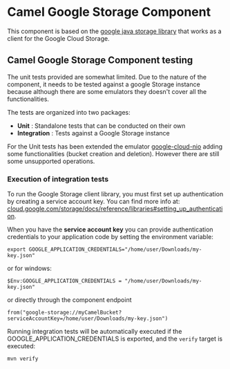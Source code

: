# Camel Google Storage Component
This component is based on the [google java storage library](https://github.com/googleapis/java-storage) that works as a client for the Google Cloud Storage.


## Camel Google Storage Component testing

The unit tests provided are somewhat limited.
Due to the nature of the component, it needs to be tested against a google Storage instance because although there are some emulators
they doesn't cover all the functionalities.

The tests are organized into two packages:
* **Unit** : Standalone tests that can be conducted on their own
* **Integration** : Tests against a Google Storage instance

For the Unit tests has been extended the emulator [google-cloud-nio](https://github.com/googleapis/java-storage-nio/tree/master/google-cloud-nio/src/main/java/com/google/cloud/storage/contrib/nio/testing)
adding some functionalities (bucket creation and deletion). However there are still some unsupported operations.


### Execution of integration tests

To run the Google Storage client library, you must first set up authentication by creating a service account key.
You can find more info at: [cloud.google.com/storage/docs/reference/libraries#setting_up_authentication](https://cloud.google.com/storage/docs/reference/libraries#setting_up_authentication).

When you have the **service account key** you can provide authentication credentials to your application code by setting the environment variable:

`export GOOGLE_APPLICATION_CREDENTIALS="/home/user/Downloads/my-key.json"`

or for windows:

`$Env:GOOGLE_APPLICATION_CREDENTIALS = "/home/user/Downloads/my-key.json"`

or directly through the component endpoint

`from("google-storage://myCamelBucket?serviceAccountKey=/home/user/Downloads/my-key.json")`

Running integration tests will be automatically executed if the GOOGLE_APPLICATION_CREDENTIALS is exported, and the `verify` target is executed:

```
mvn verify
```



